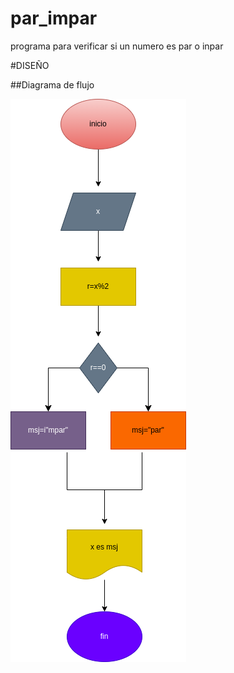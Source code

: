 # par_impar
programa para verificar si un numero es par o inpar

#DISEÑO

##Diagrama de flujo


![diagrama de flujo](diagrama.png "Diagrama de flujo")